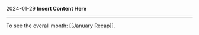 2024-01-29
__Insert Content Here__
_______________________
To see the overall month: [[January Recap]].